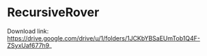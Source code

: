 # RecursiveRover
Download link: https://drive.google.com/drive/u/1/folders/1JCKbYBSaEUmTob1Q4F-ZSyxUaf677h9_
